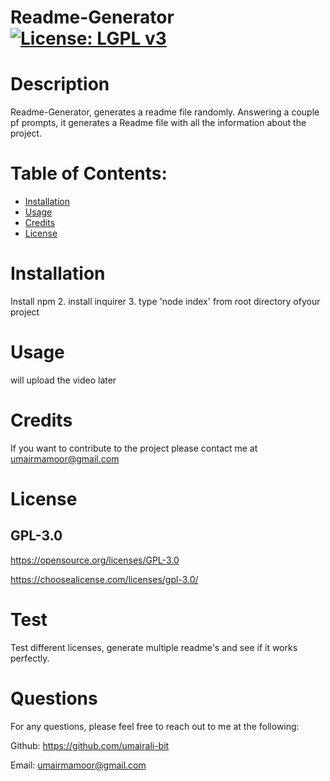 
# Readme-Generator [![License: LGPL v3](https://img.shields.io/badge/License-LGPL%20v3-blue.svg)](https://www.gnu.org/licenses/lgpl-3.0)

    
# Description 
 Readme-Generator, generates a readme file randomly. Answering a couple pf prompts, it generates a Readme file with all the information about the project.
# Table of Contents:
* [Installation](#installation)
* [Usage](#usage)
* [Credits](#credits)
* [License](#license)

# Installation 
 Install npm 2. install inquirer 3. type 'node index' from root directory ofyour project

# Usage
 will upload the video later

# Credits
If you want to contribute to the project please contact me at umairmamoor@gmail.com

# License
## GPL-3.0
https://opensource.org/licenses/GPL-3.0

https://choosealicense.com/licenses/gpl-3.0/

# Test
Test different licenses, generate multiple readme's and see if it works perfectly.

# Questions
For any questions, please feel free to reach out to me at the following:

Github: https://github.com/umairali-bit

Email: umairmamoor@gmail.com

    
